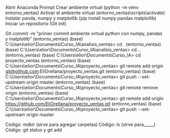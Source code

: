 Abrir Anaconda Prompt
Crear ambiente virtual (python -m venv entorno_ventas)
Activar el ambiente virtual (entorno_ventas\scripts\activate)
Instalar panda, numpy y matplotlib (pip install numpy pandas matplotlib)
Iniciar un repositorio (Git init)

Git commit -m "primer commit ambiente virtual python con numpy, pandas y matplotlib"
(entorno_ventas) (base) C:\Users\elior\Documents\Curso_IA\analisis_ventas> cd .
(entorno_ventas) (base) C:\Users\elior\Documents\Curso_IA\analisis_ventas> cd ..
(entorno_ventas) (base) C:\Users\elior\Documents\Curso_IA> cd proyecto_ventas
(entorno_ventas) (base) C:\Users\elior\Documents\Curso_IA\proyecto_ventas> git remote add origin git@github.com:EliOrellana/proyecto_ventas.git
(entorno_ventas) (base) C:\Users\elior\Documents\Curso_IA\proyecto_ventas>  git push --set-upstream origin master
(entorno_ventas) (base) C:\Users\elior\Documents\Curso_IA\proyecto_ventas> git remote remove origin
(entorno_ventas) (base) C:\Users\elior\Documents\Curso_IA\proyecto_ventas> git remote add origin https://github.com/EliOrellana/proyecto_ventas.git
(entorno_ventas) (base) C:\Users\elior\Documents\Curso_IA\proyecto_ventas>  git push --set-upstream origin master

Código: mdkir (sirve para agregar carpetas)
Código: ls (sirve para_____)
Código: git status y git add
